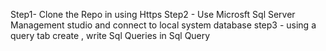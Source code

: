 Step1- Clone the Repo in using Https
Step2 - Use Microsft Sql Server Management studio and connect to local system database
step3 - using a query tab create , write Sql Queries in Sql Query 
